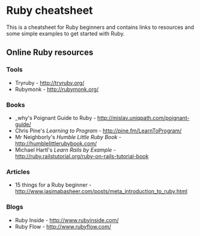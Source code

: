 
# Ruby cheatsheet

This is a cheatsheet for Ruby beginners and contains links to resources and
some simple examples to get started with Ruby.

## Online Ruby resources

### Tools

* Tryruby - http://tryruby.org/
* Rubymonk - http://rubymonk.org/

### Books

* _why's Poignant Guide to Ruby - http://mislav.uniqpath.com/poignant-guide/
* Chris Pine's _Learning to Program_ - http://pine.fm/LearnToProgram/
* Mr Neighborly's _Humble Little Ruby Book_ - http://humblelittlerubybook.com/
* Michael Hartl's _Learn Rails by Example_ - http://ruby.railstutorial.org/ruby-on-rails-tutorial-book

### Articles

* 15 things for a Ruby beginner - http://www.jasimabasheer.com/posts/meta_introduction_to_ruby.html

### Blogs

* Ruby Inside - http://www.rubyinside.com/
* Ruby Flow - http://www.rubyflow.com/
